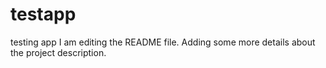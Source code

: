 # testapp
testing app
I am editing the README file. Adding some more details about the project description.
